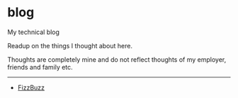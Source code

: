 # blog 

My technical blog

Readup on the things I thought about here.

Thoughts are completely mine and do not reflect thoughts of my employer, friends and family etc.

----

- [FizzBuzz](https://m1yh3m.github.io/blog/fizzbuzz/)


